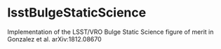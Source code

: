 # lsstBulgeStaticScience
Implementation of the LSST/VRO Bulge Static Science figure of merit in Gonzalez et al. arXiv:1812.08670
